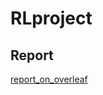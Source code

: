 # RLproject

## Report

 [report_on_overleaf](https://www.overleaf.com/project/661d1dcbb3ca8787a5f37616)
